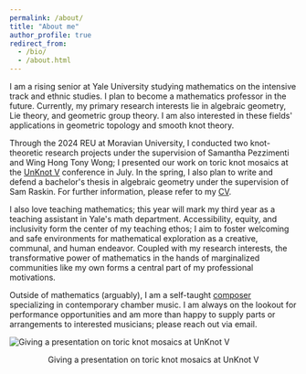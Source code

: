 ```yaml
---
permalink: /about/
title: "About me"
author_profile: true
redirect_from: 
  - /bio/
  - /about.html
---
```


I am a rising senior at Yale University studying mathematics on the intensive track and ethnic studies. I plan to become a mathematics professor in the future. Currently, my primary research interests lie in algebraic geometry, Lie theory, and geometric group theory. I am also interested in these fields' applications in geometric topology and smooth knot theory.

Through the 2024 REU at Moravian University, I conducted two knot-theoretic research projects under the supervision of Samantha Pezzimenti and Wing Hong Tony Wong; I presented our work on toric knot mosaics at the [UnKnot V](https://sites.google.com/view/unknot-v-conference/home?authuser=0) conference in July. In the spring, I also plan to write and defend a bachelor's thesis in algebraic geometry under the supervision of Sam Raskin. For further information, please refer to my [CV](https://luc-ta.github.io/cv/).

I also love teaching mathematics; this year will mark my third year as a teaching assistant in Yale's math department. Accessibility, equity, and inclusivity form the center of my teaching ethos; I aim to foster welcoming and safe environments for mathematical exploration as a creative, communal, and human endeavor. Coupled with my research interests, the transformative power of mathematics in the hands of marginalized communities like my own forms a central part of my professional motivations.

Outside of mathematics (arguably), I am a self-taught [composer](https://luc-ta.github.io/music/) specializing in contemporary chamber music. I am always on the lookout for performance opportunities and am more than happy to supply parts or arrangements to interested musicians; please reach out via email.

![Giving a presentation on toric knot mosaics at UnKnot V](https://luc-ta.github.io/images/presenting.jpg)
<p style="text-align: center;">Giving a presentation on toric knot mosaics at UnKnot V</p>
